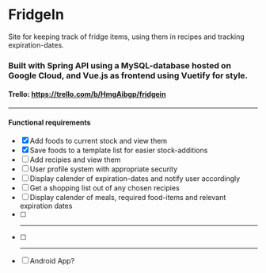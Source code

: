 # FridgeIn
Site for keeping track of fridge items, using them in recipes and tracking expiration-dates. 

### Built with Spring API using a MySQL-database hosted on Google Cloud, and Vue.js as frontend using Vuetify for style.

#### Trello: https://trello.com/b/HmgAibgp/fridgein

---

#### Functional requirements

- [x] Add foods to current stock and view them
- [x] Save foods to a template list for easier stock-additions
- [ ] Add recipies and view them
- [ ] User profile system with appropriate security
- [ ] Display calender of expiration-dates and notify user accordingly
- [ ] Get a shopping list out of any chosen recipies
- [ ] Display calender of meals, required food-items and relevant expiration dates
- [ ] ***
- [ ] ***
- [ ] Android App?
